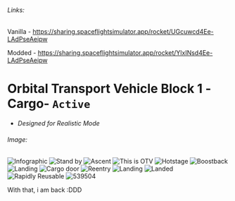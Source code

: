 ###### Links:
Vanilla - https://sharing.spaceflightsimulator.app/rocket/UGcuwcd4Ee-LAdPseAeipw

Modded - https://sharing.spaceflightsimulator.app/rocket/YlxINsd4Ee-LAdPseAeipw

# Orbital Transport Vehicle Block 1 -Cargo- `Active`

- *Designed for Realistic Mode*

###### Image:

![Infographic](../../../../assets/Orbital-Transport-Vehicle-Cargo-Infographic.png)
![Stand by](../../../../assets/Screenshot_20241213_234130.png)
![Ascent](../../../../assets/Screenshot_20241228_075537.png)
![This is OTV](../../../../assets/Screenshot_20241229_074059.png)
![Hotstage](../../../../assets/Screenshot_20241231_201443.png)
![Boostback](../../../../assets/Screenshot_20241231_201525.png)
![Landing](../../../../assets/Screenshot_20241228_080135.png)
![Cargo door](../../../../assets/Screenshot_20241229_074801.png)
![Reentry](../../../../assets/Screenshot_20241231_201832.png)
![Landing](../../../../assets/Screenshot_20241228_080916.png)
![Landed](../../../../assets/Screenshot_20241228_074634.png)
![Rapidly Reusable](../../../../assets/Screenshot_20241231_201551.png)
![539504](../../../../assets/Thumbnail1.png)

With that, i am back :DDD
